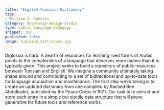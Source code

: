 ```yaml
---
title: "English-Tunisian Dictionary"
tags:
- William J. Roberts
category: knowledge-design-studio
type: public language pedagogy
snippet: 150
published: false
image: tunisian_dict_cover.jpg
---
```


Diglossia is hard. A dearth of resources for learning lived forms of Arabic
points to the complexities of a language that deserves more names than it is
typically given. This project seeks to build a repository of public resources
between Tunisian and English. We imagine a community ultimately taking shape
around and contributing to a set of bidirectional and up-to-date tools for
language acquisition and maintenance. The first step we're taking is to create
an updated dictionary from one compiled by Rached Ben Abdelkader, published by
the Peace Corps in 1977. Our task is to extract and store each entry in a
simple but ductile data structure that will prove generative for future tools
and reference works.

